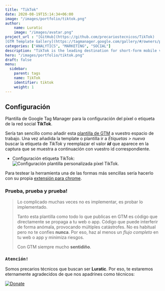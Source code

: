 ```yaml
---
title: "TikTok"
date: 2020-08-19T15:14:34+06:00
image: "/images/portfolio/tiktok.png"
author:
    name: Luratic
    image: "/images/avatar.png"
project_url : "[GitHub](https://github.com/precariostecnicos/TikTok)
[GTM Template Gallery](https://tagmanager.google.com/gallery/#/owners/precariostecnicos/templates/TikTok)"
categories: ["ANALYTICS", "MARKETING", "SOCIAL"]
description: "TikTok is the leading destination for short-form mobile video, providing content that is exciting, spontaneous, and genuine."
hero: "/images/portfolio/tiktok.png"
draft: false
menu:
  sidebar:
    parent: tags
    name: TikTok
    identifier: tiktok
    weight: 1
---
```


##   Configuración

Plantilla de Google Tag Manager para la configuración del píxel o etiqueta de la red social **TikTok**.

Sería tan sencillo como añadir esta [plantilla de GTM](https://tagmanager.google.com/gallery/#/owners/precariostecnicos/templates/TikTok) a vuestro espacio de trabajo. Una vez añadida la template o plantilla ir a *Etiquetas > nueva* buscar la etiqueta de *TikTok*  y reemplazar el valor ***id*** que aparece en la captura que se muestra a continuación con vuestro id correspondiente.

- Configuración etiqueta TikTok:
![Configuración plantilla personalizada píxel TikTok](https://user-images.githubusercontent.com/54624019/81506595-bc2f1100-92f7-11ea-9184-9c4791a42249.png).

Para testear la herramienta una de las formas más sencillas sería hacerlo con su propia [extensión para chrome](https://chrome.google.com/webstore/detail/tiktok-pixel-helper/aelgobmabdmlfmiblddjfnjodalhidnn). 

### Prueba, prueba y prueba!
>Lo complicado muchas veces no es implementar, es probar lo implementado. 
>
>Tanto esta plantilla como todo lo que publicas en GTM es código que directamente se propaga a tu web o app. 
Código que puede interferir de forma anómala, provocando múltiples catástrofes. No es habitual pero no te confies **nunca**. Por eso, haz al menos un *flujo completo* en tu web o app y minimiza riesgos. 
>
> Con GTM siempre mucho **sentidiño**.

### ```Atención!```
Somos precarios técnicos que buscan ser **Luratic**. Por eso, te estaremos eternamente agradecidos de que nos apadrines como técnicos: 

[![Donate](https://img.shields.io/badge/Donate-PayPal-green.svg)](https://www.paypal.com/cgi-bin/webscr?)